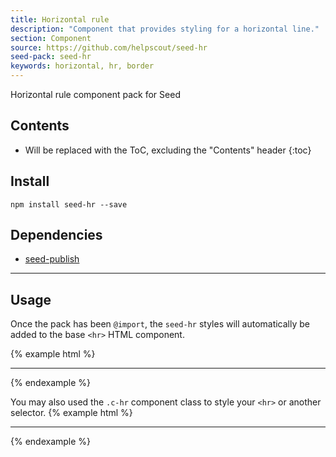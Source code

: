 ```yaml
---
title: Horizontal rule
description: "Component that provides styling for a horizontal line."
section: Component
source: https://github.com/helpscout/seed-hr
seed-pack: seed-hr
keywords: horizontal, hr, border
---
```


Horizontal rule component pack for Seed

## Contents

* Will be replaced with the ToC, excluding the "Contents" header
{:toc}

## Install

```
npm install seed-hr --save
```


## Dependencies

* [seed-publish](/seed/packs/seed-publish)



---


## Usage

Once the pack has been `@import`, the `seed-hr` styles will automatically be added to the base `<hr>` HTML component.

{% example html %}
<hr>
{% endexample %}

You may also used the `.c-hr` component class to style your `<hr>` or another selector.
{% example html %}
<hr class="c-hr">
<div class="c-hr"></div>
{% endexample %}
